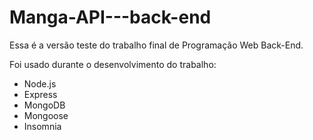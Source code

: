 # Manga-API---back-end

Essa é a versão teste do trabalho final de Programação Web Back-End. 

Foi usado durante o desenvolvimento do trabalho:

- Node.js
- Express
- MongoDB
- Mongoose
- Insomnia

